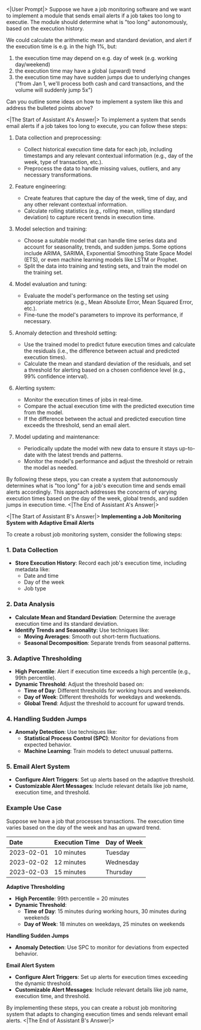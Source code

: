 <|User Prompt|>
Suppose we have a job monitoring software and we want to implement a module that sends email alerts if a job takes too long to executie. The module should determine what is "too long" autonomously, based on the execution history.

We could calculate the arithmetic mean and standard deviation, and alert if the execution time is e.g. in the high 1%, but:
1) the execution time may depend on e.g. day of week (e.g. working day/weekend)
2) the execution time may have a global (upward) trend
3) the execution time may have sudden jumps due to underlying changes ("from Jan 1, we'll process both cash and card transactions, and the volume will suddenly jump 5x")

Can you outline some ideas on how to implement a system like this and address the bulleted points above?

<|The Start of Assistant A's Answer|>
To implement a system that sends email alerts if a job takes too long to execute, you can follow these steps:

1. Data collection and preprocessing:
   - Collect historical execution time data for each job, including timestamps and any relevant contextual information (e.g., day of the week, type of transaction, etc.).
   - Preprocess the data to handle missing values, outliers, and any necessary transformations.

2. Feature engineering:
   - Create features that capture the day of the week, time of day, and any other relevant contextual information.
   - Calculate rolling statistics (e.g., rolling mean, rolling standard deviation) to capture recent trends in execution time.

3. Model selection and training:
   - Choose a suitable model that can handle time series data and account for seasonality, trends, and sudden jumps. Some options include ARIMA, SARIMA, Exponential Smoothing State Space Model (ETS), or even machine learning models like LSTM or Prophet.
   - Split the data into training and testing sets, and train the model on the training set.

4. Model evaluation and tuning:
   - Evaluate the model's performance on the testing set using appropriate metrics (e.g., Mean Absolute Error, Mean Squared Error, etc.).
   - Fine-tune the model's parameters to improve its performance, if necessary.

5. Anomaly detection and threshold setting:
   - Use the trained model to predict future execution times and calculate the residuals (i.e., the difference between actual and predicted execution times).
   - Calculate the mean and standard deviation of the residuals, and set a threshold for alerting based on a chosen confidence level (e.g., 99% confidence interval).

6. Alerting system:
   - Monitor the execution times of jobs in real-time.
   - Compare the actual execution time with the predicted execution time from the model.
   - If the difference between the actual and predicted execution time exceeds the threshold, send an email alert.

7. Model updating and maintenance:
   - Periodically update the model with new data to ensure it stays up-to-date with the latest trends and patterns.
   - Monitor the model's performance and adjust the threshold or retrain the model as needed.

By following these steps, you can create a system that autonomously determines what is "too long" for a job's execution time and sends email alerts accordingly. This approach addresses the concerns of varying execution times based on the day of the week, global trends, and sudden jumps in execution time.
<|The End of Assistant A's Answer|>

<|The Start of Assistant B's Answer|>
**Implementing a Job Monitoring System with Adaptive Email Alerts**

To create a robust job monitoring system, consider the following steps:

### 1. **Data Collection**

- **Store Execution History**: Record each job's execution time, including metadata like:
  - Date and time
  - Day of the week
  - Job type

### 2. **Data Analysis**

- **Calculate Mean and Standard Deviation**: Determine the average execution time and its standard deviation.
- **Identify Trends and Seasonality**: Use techniques like:
  - **Moving Averages**: Smooth out short-term fluctuations.
  - **Seasonal Decomposition**: Separate trends from seasonal patterns.

### 3. **Adaptive Thresholding**

- **High Percentile**: Alert if execution time exceeds a high percentile (e.g., 99th percentile).
- **Dynamic Threshold**: Adjust the threshold based on:
  - **Time of Day**: Different thresholds for working hours and weekends.
  - **Day of Week**: Different thresholds for weekdays and weekends.
  - **Global Trend**: Adjust the threshold to account for upward trends.

### 4. **Handling Sudden Jumps**

- **Anomaly Detection**: Use techniques like:
  - **Statistical Process Control (SPC)**: Monitor for deviations from expected behavior.
  - **Machine Learning**: Train models to detect unusual patterns.

### 5. **Email Alert System**

- **Configure Alert Triggers**: Set up alerts based on the adaptive threshold.
- **Customizable Alert Messages**: Include relevant details like job name, execution time, and threshold.

### Example Use Case

Suppose we have a job that processes transactions. The execution time varies based on the day of the week and has an upward trend.

| Date       | Execution Time | Day of Week |
| :--------- | :------------- | :---------- |
| 2023-02-01 | 10 minutes      | Tuesday     |
| 2023-02-02 | 12 minutes      | Wednesday   |
| 2023-02-03 | 15 minutes      | Thursday    |

**Adaptive Thresholding**

- **High Percentile**: 99th percentile = 20 minutes
- **Dynamic Threshold**:
  - **Time of Day**: 15 minutes during working hours, 30 minutes during weekends
  - **Day of Week**: 18 minutes on weekdays, 25 minutes on weekends

**Handling Sudden Jumps**

- **Anomaly Detection**: Use SPC to monitor for deviations from expected behavior.

**Email Alert System**

- **Configure Alert Triggers**: Set up alerts for execution times exceeding the dynamic threshold.
- **Customizable Alert Messages**: Include relevant details like job name, execution time, and threshold.

By implementing these steps, you can create a robust job monitoring system that adapts to changing execution times and sends relevant email alerts.
<|The End of Assistant B's Answer|>